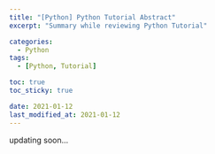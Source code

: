 ```yaml
---
title: "[Python] Python Tutorial Abstract"
excerpt: "Summary while reviewing Python Tutorial"

categories:
  - Python
tags:
  - [Python, Tutorial]

toc: true
toc_sticky: true

date: 2021-01-12
last_modified_at: 2021-01-12
---
```


updating soon...
